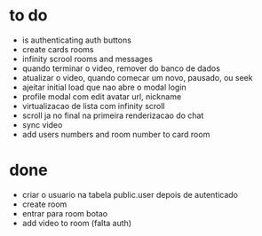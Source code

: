 # to do

- is authenticating auth buttons
- create cards rooms
- infinity scrool rooms and messages
- quando terminar o video, remover do banco de dados
- atualizar o video, quando comecar um novo, pausado, ou seek
- ajeitar initial load que nao abre o modal login
- profile modal com edit avatar url, nickname
- virtualizacao de lista com infinity scroll
- scroll ja no final na primeira renderizacao do chat
- sync video
- add users numbers and room number to card room

# done

- criar o usuario na tabela public.user depois de autenticado
- create room
- entrar para room botao
- add video to room (falta auth)
